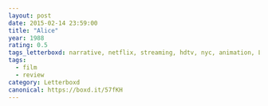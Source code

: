 ```yaml
---
layout: post 
date: 2015-02-14 23:59:00
title: "Alice"
year: 1988
rating: 0.5
tags_letterboxd: narrative, netflix, streaming, hdtv, nyc, animation, Leah
tags:
  - film
  - review
category: Letterboxd
canonical: https://boxd.it/57fKH
---
```


